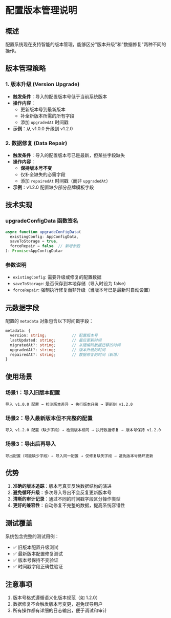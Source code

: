 # 配置版本管理说明

## 概述

配置系统现在支持智能的版本管理，能够区分"版本升级"和"数据修复"两种不同的操作。

## 版本管理策略

### 1. 版本升级 (Version Upgrade)
- **触发条件**：导入的配置版本号低于当前系统版本
- **操作内容**：
  - 更新版本号到最新版本
  - 补全新版本所需的所有字段
  - 添加 `upgradedAt` 时间戳
- **示例**：从 v1.0.0 升级到 v1.2.0

### 2. 数据修复 (Data Repair)
- **触发条件**：导入的配置版本号已是最新，但某些字段缺失
- **操作内容**：
  - **保持版本号不变**
  - 仅补全缺失的必需字段
  - 添加 `repairedAt` 时间戳（而非 `upgradedAt`）
- **示例**：v1.2.0 配置缺少部分品牌模板字段

## 技术实现

### upgradeConfigData 函数签名
```typescript
async function upgradeConfigData(
  existingConfig: AppConfigData, 
  saveToStorage = true,
  forceRepair = false  // 新增参数
): Promise<AppConfigData>
```

### 参数说明
- `existingConfig`: 需要升级或修复的配置数据
- `saveToStorage`: 是否保存到本地存储（导入时设为 false）
- `forceRepair`: 强制执行修复而非升级（当版本号已是最新时自动设置）

## 元数据字段

配置的 `metadata` 对象包含以下时间戳字段：

```typescript
metadata: {
  version: string;           // 配置版本号
  lastUpdated: string;       // 最后更新时间
  migratedAt?: string;       // 从硬编码数据迁移的时间
  upgradedAt?: string;       // 版本升级的时间
  repairedAt?: string;       // 数据修复的时间（新增）
}
```

## 使用场景

### 场景1：导入旧版本配置
```
导入 v1.0.0 配置 → 检测版本差异 → 执行版本升级 → 更新到 v1.2.0
```

### 场景2：导入最新版本但不完整的配置
```
导入 v1.2.0 配置（缺少字段）→ 检测版本相同 → 执行数据修复 → 版本号保持 v1.2.0
```

### 场景3：导出后再导入
```
导出配置（可能缺少字段）→ 导入同一配置 → 仅修复缺失字段 → 避免版本号循环更新
```

## 优势

1. **准确的版本追踪**：版本号真实反映数据结构的演进
2. **避免循环升级**：多次导入导出不会反复更新版本号
3. **清晰的审计记录**：通过不同的时间戳字段区分操作类型
4. **更好的兼容性**：自动修复不完整的数据，提高系统容错性

## 测试覆盖

系统包含完整的测试用例：
- ✅ 旧版本配置升级测试
- ✅ 最新版本配置修复测试
- ✅ 版本号保持不变验证
- ✅ 时间戳字段正确性验证

## 注意事项

1. 版本号格式遵循语义化版本规范（如 1.2.0）
2. 数据修复不会触发版本号变更，避免误导用户
3. 所有操作都有详细的日志输出，便于调试和审计